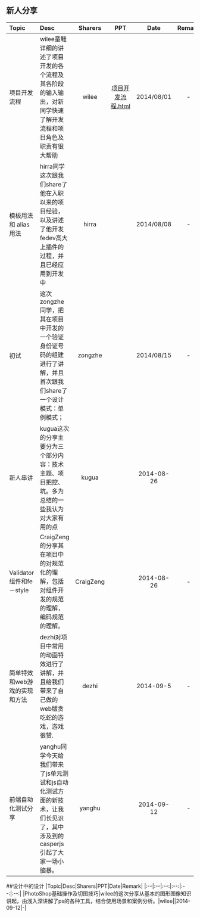 
## 新人分享
|Topic|Desc|Sharers|PPT|Date|Remark|
|:--|:--|:--:|:--:|:--:|:--:|
|项目开发流程|wilee童鞋详细的讲述了项目开发的各个流程及其各阶段的输入输出，对新同学快速了解开发流程和项目角色及职责有很大帮助|wilee|[项目开发流程.html](http://redmine.meilishuo.com/projects/doota/wiki/项目开发流程)|2014/08/01|-|
|模板用法 和 alias用法|hirra同学这次跟我们share了他在入职以来的项目经验，以及讲述了他开发fedev高大上插件的过程，并且已经应用到开发中|hirra||2014/08/08|-|
|初试|这次zongzhe同学，把其在项目中开发的一个验证身份证号码的组建进行了讲解，并且首次跟我们share了一个设计模式：单例模式；|zongzhe||2014/08/15|-|
| 新人串讲|kugua这次的分享主要分为三个部分内容：技术主题、项目把控、坑。多为总结的一些我认为对大家有用的点|kugua||2014-08-26||
| Validator组件和fe－style|CraigZeng的分享其在项目中的对规范化的理解，包括对组件开发的规范的理解， 编码规范的理解。|CraigZeng||2014-08-26|-|
|简单特效和web游戏的实现和方法|dezhi对项目中常用的动画特效进行了讲解，并且给我们带来了自己做的web版贪吃蛇的游戏，游戏很赞.|dezhi||2014-09-5|-|
| 前端自动化测试分享|yanghu同学今天给我们带来了js单元测试和js自动化测试方面的新技术，让我们长见识了，其中涉及到的casperjs引起了大家一场小脑暴。|yanghu||2014-09-12|-|

##设计中的设计
|Topic|Desc|Sharers|PPT|Date|Remark|
|:--|:--|:--:|:--:|:--:|:--:|
|PhotoShop基础操作及切图技巧|wilee的这次分享从基本的图形图像知识讲起，由浅入深讲解了ps的各种工具，结合使用场景和案例分析。|wilee||2014-09-12|-|

